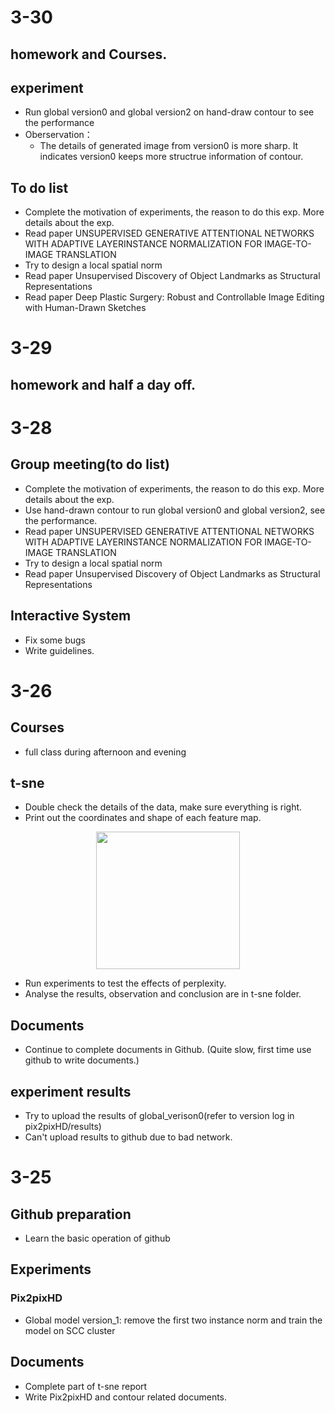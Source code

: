 # 3-30
## homework and Courses.
## experiment
* Run global version0 and global version2 on hand-draw contour to see the performance
* Oberservation：
  * The details of generated image from version0 is more sharp. It indicates version0 keeps more structrue information of contour. 
## To do list
* Complete the motivation of experiments, the reason to do this exp. More details about the exp.
* Read paper UNSUPERVISED GENERATIVE ATTENTIONAL NETWORKS WITH ADAPTIVE LAYERINSTANCE NORMALIZATION FOR IMAGE-TO-IMAGE
TRANSLATION
* Try to design a local spatial norm
* Read paper Unsupervised Discovery of Object Landmarks as Structural Representations
* Read paper Deep Plastic Surgery: Robust and Controllable Image Editing with Human-Drawn Sketches


# 3-29
## homework and half a day off.


# 3-28
## Group meeting(to do list)
* Complete the motivation of experiments, the reason to do this exp. More details about the exp.
* Use hand-drawn contour to run global version0 and global version2, see the performance.
* Read paper UNSUPERVISED GENERATIVE ATTENTIONAL NETWORKS WITH ADAPTIVE LAYERINSTANCE NORMALIZATION FOR IMAGE-TO-IMAGE
TRANSLATION
* Try to design a local spatial norm
* Read paper Unsupervised Discovery of Object Landmarks as Structural Representations
## Interactive System 
* Fix some bugs
* Write guidelines.



# 3-26
## Courses
* full class during afternoon and evening
## t-sne
* Double check the details of the data, make sure everything is right.
* Print out the coordinates and shape of each feature map.
<div align="center">
  <img src = '/t-sne/Figure/fig1.png' width = '230px' height = '220px'>
</div>

* Run experiments to test the effects of perplexity.
* Analyse the results, observation and conclusion are in t-sne folder.
## Documents
* Continue to complete documents in Github. (Quite slow, first time use github to write documents.)
## experiment results
* Try to upload the results of global_verison0(refer to version log in pix2pixHD/results)
* Can't upload results to github due to bad network.
# 3-25
## Github preparation
* Learn the basic operation of github
## Experiments
### Pix2pixHD
* Global model version_1: remove the first two instance norm and train the model on SCC cluster
## Documents
* Complete part of t-sne report
* Write Pix2pixHD and contour related documents.
